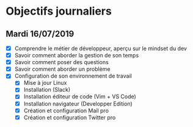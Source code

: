 # Objectifs journaliers

## Mardi 16/07/2019


* [x] Comprendre le métier de développeur, aperçu sur le mindset du dev
* [x] Savoir comment aborder la gestion de son temps
* [x] Savoir comment poser des questions
* [x] Savoir comment aborder un problème
* [x] Configuration de son environnement de travail
  * [x] Mise à jour Linux
  * [x] Installation (Slack)
  * [x] Installation éditeur de code (Vim + VS Code)
  * [x] Installation navigateur (Developper Edition)
  * [x] Création et configuration Mail pro 
  * [x] Création et configuration Twitter pro 